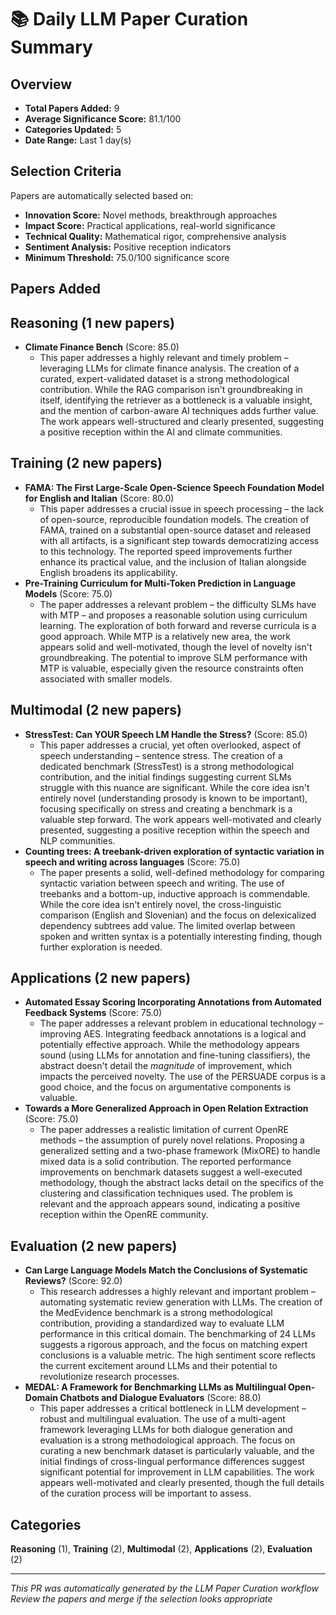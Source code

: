 # 📚 Daily LLM Paper Curation Summary

## Overview
- **Total Papers Added:** 9
- **Average Significance Score:** 81.1/100
- **Categories Updated:** 5
- **Date Range:** Last 1 day(s)

## Selection Criteria
Papers are automatically selected based on:
- **Innovation Score:** Novel methods, breakthrough approaches
- **Impact Score:** Practical applications, real-world significance  
- **Technical Quality:** Mathematical rigor, comprehensive analysis
- **Sentiment Analysis:** Positive reception indicators
- **Minimum Threshold:** 75.0/100 significance score

## Papers Added

## Reasoning (1 new papers)
- **Climate Finance Bench** (Score: 85.0)
  - This paper addresses a highly relevant and timely problem – leveraging LLMs for climate finance analysis. The creation of a curated, expert-validated dataset is a strong methodological contribution. While the RAG comparison isn't groundbreaking in itself, identifying the retriever as a bottleneck is a valuable insight, and the mention of carbon-aware AI techniques adds further value. The work appears well-structured and clearly presented, suggesting a positive reception within the AI and climate communities.

## Training (2 new papers)
- **FAMA: The First Large-Scale Open-Science Speech Foundation Model for English and Italian** (Score: 80.0)
  - This paper addresses a crucial issue in speech processing – the lack of open-source, reproducible foundation models. The creation of FAMA, trained on a substantial open-source dataset and released with all artifacts, is a significant step towards democratizing access to this technology. The reported speed improvements further enhance its practical value, and the inclusion of Italian alongside English broadens its applicability.
- **Pre-Training Curriculum for Multi-Token Prediction in Language Models** (Score: 75.0)
  - The paper addresses a relevant problem – the difficulty SLMs have with MTP – and proposes a reasonable solution using curriculum learning. The exploration of both forward and reverse curricula is a good approach. While MTP is a relatively new area, the work appears solid and well-motivated, though the level of novelty isn't groundbreaking. The potential to improve SLM performance with MTP is valuable, especially given the resource constraints often associated with smaller models.

## Multimodal (2 new papers)
- **StressTest: Can YOUR Speech LM Handle the Stress?** (Score: 85.0)
  - This paper addresses a crucial, yet often overlooked, aspect of speech understanding – sentence stress. The creation of a dedicated benchmark (StressTest) is a strong methodological contribution, and the initial findings suggesting current SLMs struggle with this nuance are significant. While the core idea isn't entirely novel (understanding prosody is known to be important), focusing specifically on stress and creating a benchmark is a valuable step forward. The work appears well-motivated and clearly presented, suggesting a positive reception within the speech and NLP communities.
- **Counting trees: A treebank-driven exploration of syntactic variation in speech and writing across languages** (Score: 75.0)
  - The paper presents a solid, well-defined methodology for comparing syntactic variation between speech and writing. The use of treebanks and a bottom-up, inductive approach is commendable. While the core idea isn't entirely novel, the cross-linguistic comparison (English and Slovenian) and the focus on delexicalized dependency subtrees add value. The limited overlap between spoken and written syntax is a potentially interesting finding, though further exploration is needed.

## Applications (2 new papers)
- **Automated Essay Scoring Incorporating Annotations from Automated Feedback Systems** (Score: 75.0)
  - The paper addresses a relevant problem in educational technology – improving AES. Integrating feedback annotations is a logical and potentially effective approach. While the methodology appears sound (using LLMs for annotation and fine-tuning classifiers), the abstract doesn't detail the *magnitude* of improvement, which impacts the perceived novelty. The use of the PERSUADE corpus is a good choice, and the focus on argumentative components is valuable.
- **Towards a More Generalized Approach in Open Relation Extraction** (Score: 75.0)
  - The paper addresses a realistic limitation of current OpenRE methods – the assumption of purely novel relations. Proposing a generalized setting and a two-phase framework (MixORE) to handle mixed data is a solid contribution. The reported performance improvements on benchmark datasets suggest a well-executed methodology, though the abstract lacks detail on the specifics of the clustering and classification techniques used. The problem is relevant and the approach appears sound, indicating a positive reception within the OpenRE community.

## Evaluation (2 new papers)
- **Can Large Language Models Match the Conclusions of Systematic Reviews?** (Score: 92.0)
  - This research addresses a highly relevant and important problem – automating systematic review generation with LLMs. The creation of the MedEvidence benchmark is a strong methodological contribution, providing a standardized way to evaluate LLM performance in this critical domain. The benchmarking of 24 LLMs suggests a rigorous approach, and the focus on matching expert conclusions is a valuable metric. The high sentiment score reflects the current excitement around LLMs and their potential to revolutionize research processes.
- **MEDAL: A Framework for Benchmarking LLMs as Multilingual Open-Domain Chatbots and Dialogue Evaluators** (Score: 88.0)
  - This paper addresses a critical bottleneck in LLM development – robust and multilingual evaluation. The use of a multi-agent framework leveraging LLMs for both dialogue generation and evaluation is a strong methodological approach. The focus on curating a new benchmark dataset is particularly valuable, and the initial findings of cross-lingual performance differences suggest significant potential for improvement in LLM capabilities. The work appears well-motivated and clearly presented, though the full details of the curation process will be important to assess.

## Categories
**Reasoning** (1), **Training** (2), **Multimodal** (2), **Applications** (2), **Evaluation** (2)

---
*This PR was automatically generated by the LLM Paper Curation workflow*
*Review the papers and merge if the selection looks appropriate*
